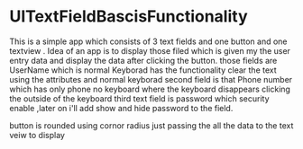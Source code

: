 # UITextFieldBascisFunctionality

This is a simple app which consists of 3 text fields and one button and one textview .
Idea of an app is to display those filed which is given my the user entry data and display the data after clicking the button.
those fields are UserName which is normal Keyborad has the functionality clear the text using the attributes and normal keyborad
second field is that Phone number which has only phone no keyboard where the keyboard disappears clicking the outside of the keyboard 
third text field is password which security enable ,later on i'll add show and hide password to the field.

button is rounded using cornor radius 
just passing the all the data to the text veiw to display
